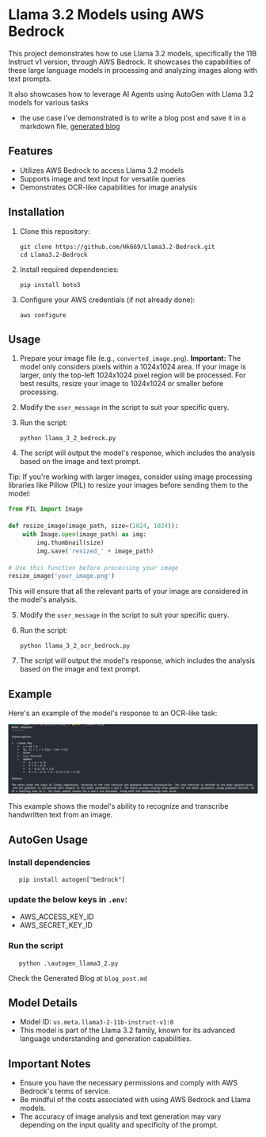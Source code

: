 # Llama 3.2 Models using AWS Bedrock

This project demonstrates how to use Llama 3.2 models, specifically the 11B Instruct v1 version, through AWS Bedrock. It showcases the capabilities of these large language models in processing and analyzing images along with text prompts.

It also showcases how to leverage AI Agents using AutoGen with Llama 3.2 models for various tasks

- the use case i've demonstrated is to write a blog post and save it in a markdown file, [generated blog](./blog_post.md)

## Features

- Utilizes AWS Bedrock to access Llama 3.2 models
- Supports image and text input for versatile queries
- Demonstrates OCR-like capabilities for image analysis

## Installation

1. Clone this repository:
   ```
   git clone https://github.com/Hk669/Llama3.2-Bedrock.git
   cd Llama3.2-Bedrock
   ```

2. Install required dependencies:
   ```
   pip install boto3
   ```

3. Configure your AWS credentials (if not already done):
   ```
   aws configure
   ```

## Usage

1. Prepare your image file (e.g., `converted_image.png`).
   **Important:** The model only considers pixels within a 1024x1024 area. If your image is larger, only the top-left 1024x1024 pixel region will be processed. For best results, resize your image to 1024x1024 or smaller before processing.

2. Modify the `user_message` in the script to suit your specific query.

3. Run the script:
   ```
   python llama_3_2_bedrock.py
   ```

4. The script will output the model's response, which includes the analysis based on the image and text prompt.

Tip: If you're working with larger images, consider using image processing libraries like Pillow (PIL) to resize your images before sending them to the model:

```python
from PIL import Image

def resize_image(image_path, size=(1024, 1024)):
    with Image.open(image_path) as img:
        img.thumbnail(size)
        img.save('resized_' + image_path)

# Use this function before processing your image
resize_image('your_image.png')
```

This will ensure that all the relevant parts of your image are considered in the model's analysis.

5. Modify the `user_message` in the script to suit your specific query.

6. Run the script:
   ```
   python llama_3_2_ocr_bedrock.py
   ```

7. The script will output the model's response, which includes the analysis based on the image and text prompt.

## Example

Here's an example of the model's response to an OCR-like task:

![Model Response](/images/response.png)

This example shows the model's ability to recognize and transcribe handwritten text from an image.

## AutoGen Usage

   ### Install dependencies

   ```
      pip install autogen["bedrock"]
   ```

   ### update the below keys in `.env`:

   - AWS_ACCESS_KEY_ID
   - AWS_SECRET_KEY_ID

   ### Run the script
   ```
      python .\autogen_llama3_2.py
   ```

   Check the Generated Blog at `blog_post.md`



## Model Details

- Model ID: `us.meta.llama3-2-11b-instruct-v1:0`
- This model is part of the Llama 3.2 family, known for its advanced language understanding and generation capabilities.

## Important Notes

- Ensure you have the necessary permissions and comply with AWS Bedrock's terms of service.
- Be mindful of the costs associated with using AWS Bedrock and Llama models.
- The accuracy of image analysis and text generation may vary depending on the input quality and specificity of the prompt.
